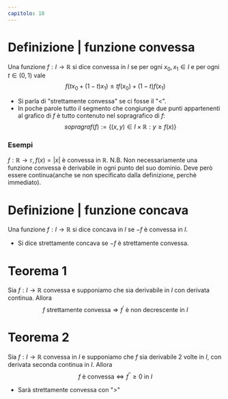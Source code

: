 ```yaml
---
capitolo: 18
---
```

# Definizione | funzione convessa
Una funzione $f:I\to\mathbb{R}$ si dice convessa in $I$ se per ogni $x_0,x_{1}\in I$ e per ogni $t\in(0,1)$ vale
$$f(tx_0+(1-t)x_{1})\le tf(x_0)+(1-t)f(x_1)$$
- Si parla di "strettamente convessa" se ci fosse il "$<$".
- In poche parole tutto il segmento che congiunge due punti appartenenti al grafico di $f$ è tutto contenuto nel sopragrafico di $f$:
$$sopragraf(f):= \{(x,y)\in I \times \mathbb{R}:y\ge f(x)\}$$
### Esempi
$f:\mathbb{R}\to\mathbb{r}, f(x)=|x|$ è convessa in $\mathbb{R}$.
N.B. Non necessariamente una funzione convessa è derivabile in ogni punto del suo dominio. Deve però essere continua(anche se non specificato dalla definizione, perchè immediato).

# Definizione | funzione concava
Una funzione $f:I\to\mathbb{R}$ si dice concava in $I$ se $-f$ è convessa in $I$.
- Si dice strettamente concava se $-f$ è strettamente convessa.

# Teorema 1
Sia $f:I\to\mathbb{R}$ convessa e supponiamo che sia derivabile in $I$ con derivata continua. 
Allora $$f \mbox{ strettamente convessa}\Rightarrow f^{'}\mbox{ è non decrescente in }I$$
# Teorema 2
Sia $f:I\to\mathbb{R}$ convessa in $I$ e supponiamo che $f$ sia derivabile 2 volte in $I$, con derivata seconda continua in $I$.
Allora 
$$f \mbox{ è convessa}\iff f^{''}\ge0\mbox{ in } I$$
- Sarà strettamente convessa con "$>$"